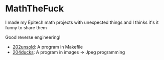 # MathTheFuck

I made my Epitech math projects with unexpected things and I thinks it's it funny to share them

Good reverse engineering!

- [202unsold](202unsold): A program in Makefile
- [204ducks](204ducks): A program in images -> Jpeg programming